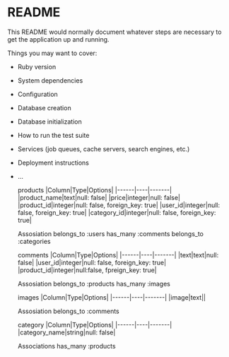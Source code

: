 # README

This README would normally document whatever steps are necessary to get the
application up and running.

Things you may want to cover:

* Ruby version

* System dependencies

* Configuration

* Database creation

* Database initialization

* How to run the test suite

* Services (job queues, cache servers, search engines, etc.)

* Deployment instructions

* ...


  products
  |Column|Type|Options|
  |------|----|-------|
  |product_name|text|null: false|
  |price|integer|null: false|
  |product_id|integer|null: false, foreign_key: true|
  |user_id|integer|null: false, foreign_key: true|
  |category_id|integer|null: false, foreign_key: true|

  Assosiation
  belongs_to :users
  has_many :comments
  belongs_to :categories


  comments
  |Column|Type|Options|
  |------|----|-------|
  |text|text|null: false|
  |user_id|integer|null: false, foreign_key: true|
  |product_id|integer|null:false, fpreign_key: true|

  Assosiation
  belongs_to :products
  has_many :images


  images
  |Column|Type|Options|
  |------|----|-------|
  |image|text||

  Assosiation
  belongs_to :comments


  category
  |Column|Type|Options|
  |------|----|-------|
  |category_name|string|null: false|

  Associations
  has_many :products
